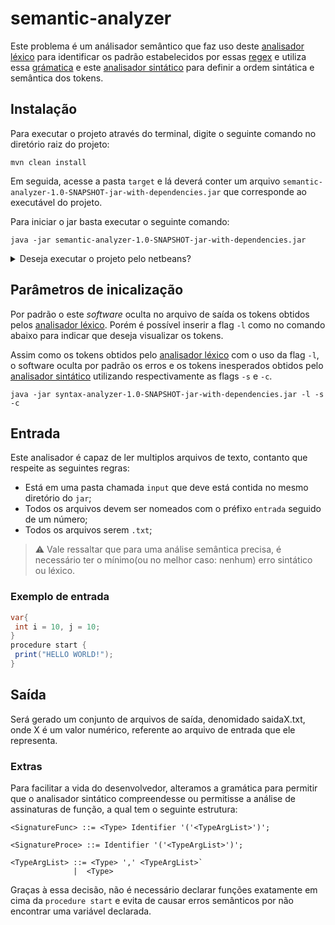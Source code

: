 # semantic-analyzer

Este problema é um análisador semântico que faz uso deste [analisador léxico](https://github.com/UellingtonDamasceno/lexical-analyzer)
para identificar os padrão estabelecidos por essas [regex](https://github.com/UellingtonDamasceno/lexical-analyzer#lista-de-siglas)
e utiliza essa [grámatica](https://github.com/traozin/grammartica) e este [analisador sintático](https://github.com/traozin/syntax-analyzer) 
para definir a ordem sintática e semântica dos tokens.

## Instalação
Para executar o projeto através do terminal, digite o seguinte comando no diretório
raiz do projeto: 

    mvn clean install
  
Em seguida, acesse a pasta `target` e lá deverá conter um arquivo 
`semantic-analyzer-1.0-SNAPSHOT-jar-with-dependencies.jar` que corresponde ao 
executável do projeto.

Para iniciar o jar basta executar o seguinte comando:
  
    java -jar semantic-analyzer-1.0-SNAPSHOT-jar-with-dependencies.jar
  
 <details>
 <summary>Deseja executar o projeto pelo netbeans?</summary>
 <br>
 <p>
 Para executar esse <i>software</i> é necessário clonar esse repositório. Após isso, já no netbeans acesse aos menus: 
 `files` > `open project` > selecione o projeto(no diretório onde foi salvo) > Abra o projeto > "Construa" o mesmo.
 </p>
 </details>

## Parâmetros de inicalização
 Por padrão o este _software_ oculta no arquivo de saída os tokens obtidos pelos
 [analisador léxico](https://github.com/UellingtonDamasceno/lexical-analyzer). 
 Porém é possível inserir a flag `-l` como no comando abaixo para indicar que 
 deseja visualizar os tokens. 
 
 
 Assim como os tokens obtidos pelo [analisador léxico](https://github.com/UellingtonDamasceno/lexical-analyzer) com o uso da flag
 `-l`, o software oculta por padrão os erros e os tokens inesperados obtidos pelo [analisador sintático](https://github.com/traozin/syntax-analyzer) utilizando 
 respectivamente as flags `-s` e `-c`.
     
    java -jar syntax-analyzer-1.0-SNAPSHOT-jar-with-dependencies.jar -l -s -c    
 
 
## Entrada
 
 Este analisador é capaz de ler multiplos arquivos de texto, contanto que respeite
 as seguintes regras: 
 - Está em uma pasta chamada `input` que deve está contida no mesmo diretório do `jar`;
 - Todos os arquivos devem ser nomeados com o préfixo `entrada` seguido de um número;
 - Todos os arquivos serem `.txt`;
 
 > :warning: Vale ressaltar que para uma análise semântica precisa, é necessário ter o mínimo(ou no melhor caso: nenhum) erro sintático
 ou léxico.
 
 ### Exemplo de entrada
 
 ```java
 var{
  int i = 10, j = 10;
 }
procedure start {
  print("HELLO WORLD!");
} 
 ```

## Saída
 
 Será gerado um conjunto de arquivos de saída, denomidado saidaX.txt, onde X é um
 valor numérico, referente ao arquivo de entrada que ele representa.

 ### Extras
 
 Para facilitar a vida do desenvolvedor, alteramos a gramática para permitir que o analisador sintático compreendesse ou permitisse
 a análise de assinaturas de função, a qual tem o seguinte estrutura:
 
 ```code 
 <SignatureFunc> ::= <Type> Identifier '('<TypeArgList>')';
 
 <SignatureProce> ::= Identifier '('<TypeArgList>')';
 
 <TypeArgList> ::= <Type> ',' <TypeArgList>`
               |  <Type> 
```

Graças à essa decisão, não é necessário declarar funções exatamente em cima da `procedure start` e evita de causar erros semânticos
por não encontrar uma variável declarada.
 
 
 

 
